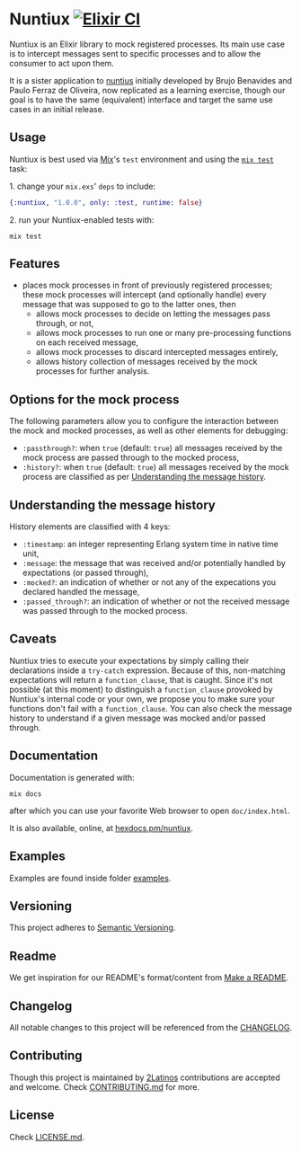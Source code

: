 # Nuntiux [![Elixir CI][ci-img]][ci]

[ci]: https://github.com/2Latinos/nuntiux/actions
[ci-img]: https://github.com/2Latinos/nuntiux/actions/workflows/elixir.yml/badge.svg

Nuntiux is an Elixir library to mock registered processes. Its main use case is to intercept
messages sent to specific processes and to allow the consumer to act upon them.

It is a sister application to [nuntius](https://github.com/2Latinos/nuntius) initially developed
by Brujo Benavides and Paulo Ferraz de Oliveira, now replicated as a learning
exercise, though our goal is to have the same (equivalent) interface and target the same use cases
in an initial release.

## Usage

Nuntiux is best used via [Mix](https://hexdocs.pm/mix/main/Mix.html)'s `test` environment and
using the [`mix test`](https://hexdocs.pm/mix/Mix.Tasks.Test.html) task:

1\. change your `mix.exs`' `deps` to include:

```elixir
{:nuntiux, "1.0.0", only: :test, runtime: false}
```

2\. run your Nuntiux-enabled tests with:

```plain
mix test
```

## Features

* places mock processes in front of previously registered processes; these mock processes will
intercept (and optionally handle) every message that was supposed to go to the latter ones, then
  * allows mock processes to decide on letting the messages pass through, or not,
  * allows mock processes to run one or many pre-processing functions on each received message,
  * allows mock processes to discard intercepted messages entirely,
  * allows history collection of messages received by the mock processes for further analysis.

## Options for the mock process

The following parameters allow you to configure the interaction between the mock and mocked
processes, as well as other elements for debugging:

* `:passthrough?`: when `true` (default: `true`) all messages received by the mock process are
passed through to the mocked process,
* `:history?`: when `true` (default: `true`) all messages received by the mock process are
classified as per [Understanding the message history](#understanding-the-message-history).

## Understanding the message history

History elements are classified with 4 keys:

* `:timestamp`: an integer representing Erlang system time in native time unit,
* `:message`: the message that was received and/or potentially handled by expectations
(or passed through),
* `:mocked?`: an indication of whether or not any of the expecations you declared handled
the message,
* `:passed_through?`: an indication of whether or not the received message was passed through to
the mocked process.

## Caveats

Nuntiux tries to execute your expectations by simply calling their declarations inside a
`try-catch` expression. Because of this, non-matching expectations will return a `function_clause`,
that is caught.
Since it's not possible (at this moment) to distinguish a `function_clause` provoked by Nuntiux's
internal code or your own, we propose you to make sure your functions don't fail with a
`function_clause`.
You can also check the message history to understand if a given message was mocked and/or
passed through.

## Documentation

Documentation is generated with:

```plain
mix docs
```

after which you can use your favorite Web browser to open `doc/index.html`.

It is also available, online, at [hexdocs.pm/nuntiux](https://hexdocs.pm/nuntiux/).

## Examples

Examples are found inside folder [examples](examples).

## Versioning

This project adheres to [Semantic Versioning](https://semver.org/spec/v2.0.0.html).

## Readme

We get inspiration for our README's format/content from
[Make a README](https://www.makeareadme.com/).

## Changelog

All notable changes to this project will be referenced from the [CHANGELOG](CHANGELOG.md).

## Contributing

Though this project is maintained by [2Latinos](https://github.com/2Latinos) contributions are
accepted and welcome. Check [CONTRIBUTING.md](CONTRIBUTING.md) for more.

## License

Check [LICENSE.md](LICENSE.md).
